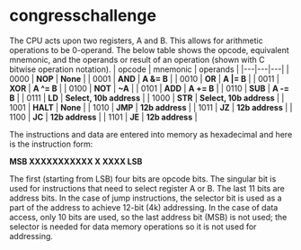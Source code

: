# congresschallenge
The CPU acts upon two registers, A and B. This allows for arithmetic operations to be 0-operand. The below table shows the opcode, equivalent mnemonic, and the operands or result of an operation (shown with C bitwise operation notation).
| opcode | mnemonic | operands |
|---|---|---|
| 0000 | **NOP** | **None** |
| 0001 | **AND** | **A &= B** |
| 0010 | **OR** | **A \|= B** |
| 0011 | **XOR** | **A ^= B** |
| 0100 | **NOT** | **~A** |
| 0101 | **ADD** | **A += B** |
| 0110 | **SUB** | **A -= B** |
| 0111 | **LD** | **Select, 10b address** |
| 1000 | **STR** | **Select, 10b address** |
| 1001 | **HALT** | **None** |
| 1010 | **JMP** | **12b address** |
| 1011 | **JZ** | **12b address** |
| 1100 | **JC** | **12b address** |
| 1101 | **JE** | **12b address** |

The instructions and data are entered into memory as hexadecimal and here is the instruction form:

**MSB XXXXXXXXXXX X XXXX LSB**

The first (starting from LSB) four bits are opcode bits. The singular bit is used for instructions that need to select register A or B. The last 11 bits are address bits. In the case of jump instructions, the selector bit is used as a part of the address to achieve 12-bit (4k) addressing. In the case of data access, only 10 bits are used, so the last address bit (MSB) is not used; the selector is needed for data memory operations so it is not used for addressing.
